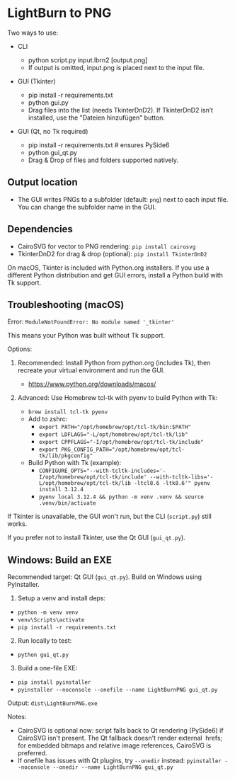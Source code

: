 # LightBurn to PNG

Two ways to use:

- CLI
  - python script.py input.lbrn2 [output.png]
  - If output is omitted, input.png is placed next to the input file.
- GUI (Tkinter)
  - pip install -r requirements.txt
  - python gui.py
  - Drag files into the list (needs TkinterDnD2). If TkinterDnD2 isn’t installed, use the "Dateien hinzufügen" button.

- GUI (Qt, no Tk required)
  - pip install -r requirements.txt  # ensures PySide6
  - python gui_qt.py
  - Drag & Drop of files and folders supported natively.

## Output location

- The GUI writes PNGs to a subfolder (default: `png`) next to each input file. You can change the subfolder name in the GUI.

## Dependencies

- CairoSVG for vector to PNG rendering: `pip install cairosvg`
- TkinterDnD2 for drag & drop (optional): `pip install TkinterDnD2`

On macOS, Tkinter is included with Python.org installers. If you use a different Python distribution and get GUI errors, install a Python build with Tk support.

## Troubleshooting (macOS)

Error: `ModuleNotFoundError: No module named '_tkinter'`

This means your Python was built without Tk support.

Options:

1) Recommended: Install Python from python.org (includes Tk), then recreate your virtual environment and run the GUI.
   - https://www.python.org/downloads/macos/

2) Advanced: Use Homebrew tcl-tk with pyenv to build Python with Tk:
   - `brew install tcl-tk pyenv`
   - Add to zshrc:
     - `export PATH="/opt/homebrew/opt/tcl-tk/bin:$PATH"`
     - `export LDFLAGS="-L/opt/homebrew/opt/tcl-tk/lib"`
     - `export CPPFLAGS="-I/opt/homebrew/opt/tcl-tk/include"`
     - `export PKG_CONFIG_PATH="/opt/homebrew/opt/tcl-tk/lib/pkgconfig"`
   - Build Python with Tk (example):
     - `CONFIGURE_OPTS="--with-tcltk-includes='-I/opt/homebrew/opt/tcl-tk/include' --with-tcltk-libs='-L/opt/homebrew/opt/tcl-tk/lib -ltcl8.6 -ltk8.6'" pyenv install 3.12.4`
     - `pyenv local 3.12.4 && python -m venv .venv && source .venv/bin/activate`

If Tkinter is unavailable, the GUI won't run, but the CLI (`script.py`) still works.

If you prefer not to install Tkinter, use the Qt GUI (`gui_qt.py`).

## Windows: Build an EXE

Recommended target: Qt GUI (`gui_qt.py`). Build on Windows using PyInstaller.

1) Setup a venv and install deps:
  - `python -m venv venv`
  - `venv\Scripts\activate`
  - `pip install -r requirements.txt`

2) Run locally to test:
  - `python gui_qt.py`

3) Build a one-file EXE:
  - `pip install pyinstaller`
  - `pyinstaller --noconsole --onefile --name LightBurnPNG gui_qt.py`

Output: `dist\LightBurnPNG.exe`

Notes:
- CairoSVG is optional now: script falls back to Qt rendering (PySide6) if CairoSVG isn't present. The Qt fallback doesn't render external <image> hrefs; for embedded bitmaps and relative image references, CairoSVG is preferred.
- If onefile has issues with Qt plugins, try `--onedir` instead: `pyinstaller --noconsole --onedir --name LightBurnPNG gui_qt.py`
